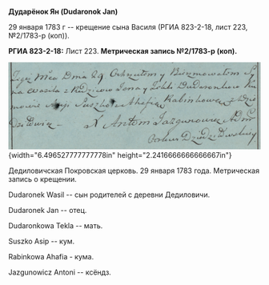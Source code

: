 **Дударёнок Ян (Dudaronok Jan)**

29 января 1783 г -- крещение сына Василя (РГИА 823-2-18, лист 223,
№2/1783-р (коп)).

**РГИА 823-2-18:** Лист 223. **Метрическая запись №2/1783-р (коп).**

![](./media/2631b6c50938035dbab2dbdf5c4e3496d58521b7.png){width="6.496527777777778in"
height="2.2416666666666667in"}

Дедиловичская Покровская церковь. 29 января 1783 года. Метрическая
запись о крещении.

Dudaronek Wasil -- сын родителей с деревни Дедиловичи.

Dudaronek Jan -- отец.

Dudaronkowa Tekla -- мать.

Suszko Asip -- кум.

Rabinkowa Ahafia - кума.

Jazgunowicz Antoni -- ксёндз.
